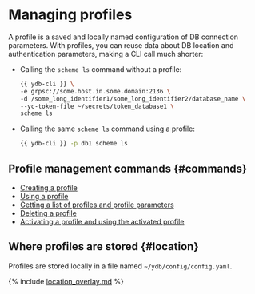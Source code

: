 # Managing profiles

A profile is a saved and locally named configuration of DB connection parameters. With profiles, you can reuse data about DB location and authentication parameters, making a CLI call much shorter:

- Calling the `scheme ls` command without a profile:

  ```bash
  {{ ydb-cli }} \
  -e grpsc://some.host.in.some.domain:2136 \
  -d /some_long_identifier1/some_long_identifier2/database_name \
  --yc-token-file ~/secrets/token_database1 \
  scheme ls
  ```

- Calling the same `scheme ls` command using a profile:

  ```bash
  {{ ydb-cli }} -p db1 scheme ls
  ```

## Profile management commands {#commands}

- [Creating a profile](../create.md)
- [Using a profile](../use.md)
- [Getting a list of profiles and profile parameters](../list-and-get.md)
- [Deleting a profile](../delete.md)
- [Activating a profile and using the activated profile](../activate.md)

## Where profiles are stored {#location}

Profiles are stored locally in a file named `~/ydb/config/config.yaml`.

{% include [location_overlay.md](location_overlay.md) %}

